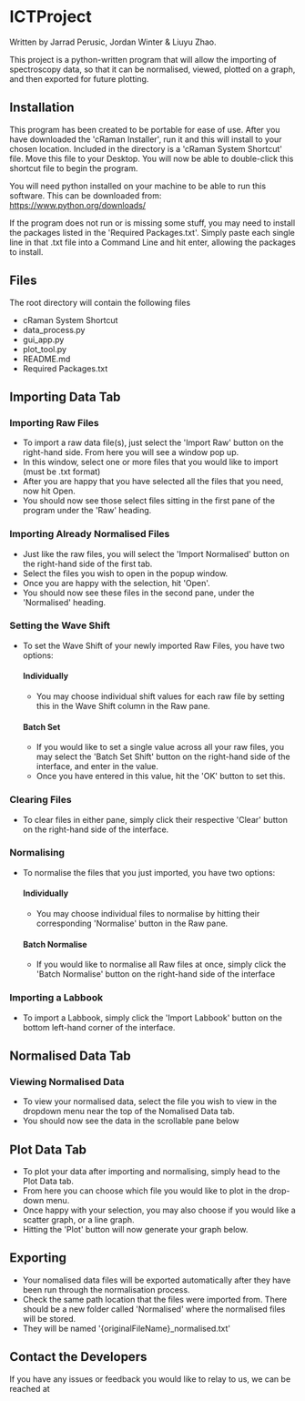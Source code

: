 # ICTProject

Written by Jarrad Perusic, Jordan Winter & Liuyu Zhao.

This project is a python-written program that will allow the importing of spectroscopy data, so that it can be normalised, 
viewed, plotted on a graph, and then exported for future plotting.



## Installation
This program has been created to be portable for ease of use. After you have downloaded the 'cRaman Installer', run it and
this will install to your chosen location. Included in the directory is a 'cRaman System Shortcut' file. Move this file to your
Desktop. You will now be able to double-click this shortcut file to begin the program.

You will need python installed on your machine to be able to run this software. This can be downloaded from: 
https://www.python.org/downloads/

If the program does not run or is missing some stuff, you may need to install the packages listed in the 'Required Packages.txt'.
Simply paste each single line in that .txt file into a Command Line and hit enter, allowing the packages to install.



## Files
The root directory will contain the following files
- cRaman System Shortcut
- data_process.py
- gui_app.py
- plot_tool.py
- README.md
- Required Packages.txt



## Importing Data Tab

### Importing Raw Files
- To import a raw data file(s), just select the 'Import Raw' button on the right-hand side. From here you will see a window pop up. 
- In this window, select one or more files that you would like to import (must be .txt format)
- After you are happy that you have selected all the files that you need, now hit Open.
- You should now see those select files sitting in the first pane of the program under the 'Raw' heading.

### Importing Already Normalised Files
- Just like the raw files, you will select the 'Import Normalised' button on the right-hand side of the first tab.
- Select the files you wish to open in the popup window.
- Once you are happy with the selection, hit 'Open'.
- You should now see these files in the second pane, under the 'Normalised' heading.

### Setting the Wave Shift
- To set the Wave Shift of your newly imported Raw Files, you have two options:
  #### Individually
  - You may choose individual shift values for each raw file by setting this in the Wave Shift column in the Raw pane.
  #### Batch Set
  - If you would like to set a single value across all your raw files, you may select the 'Batch Set Shift' button on the right-hand
  side of the interface, and enter in the value.
  - Once you have entered in this value, hit the 'OK' button to set this.
  
### Clearing Files
- To clear files in either pane, simply click their respective 'Clear' button on the right-hand side of the interface.

### Normalising
- To normalise the files that you just imported, you have two options:
  #### Individually
  - You may choose individual files to normalise by hitting their corresponding 'Normalise' button in the Raw pane.
  #### Batch Normalise
  - If you would like to normalise all Raw files at once, simply click the 'Batch Normalise' button on the right-hand side of 
  the interface

### Importing a Labbook
- To import a Labbook, simply click the 'Import Labbook' button on the bottom left-hand corner of the interface.



## Normalised Data Tab

### Viewing Normalised Data
- To view your normalised data, select the file you wish to view in the dropdown menu near the top of the Nomalised Data tab.
- You should now see the data in the scrollable pane below



## Plot Data Tab
- To plot your data after importing and normalising, simply head to the Plot Data tab.
- From here you can choose which file you would like to plot in the drop-down menu.
- Once happy with your selection, you may also choose if you would like a scatter graph, or a line graph.
- Hitting the 'Plot' button will now generate your graph below.



## Exporting
- Your nomalised data files will be exported automatically after they have been run through the normalisation process. 
- Check the same path location that the files were imported from. There should be a new folder called 'Normalised' where the normalised
files will be stored. 
- They will be named '{originalFileName}_normalised.txt'



## Contact the Developers
If you have any issues or feedback you would like to relay to us, we can be reached at 
